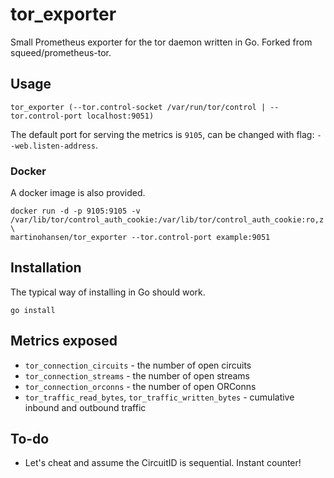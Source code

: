 # tor_exporter
Small Prometheus exporter for the tor daemon written in Go. Forked from squeed/prometheus-tor.

## Usage

`tor_exporter (--tor.control-socket /var/run/tor/control | --tor.control-port localhost:9051)`

The default port for serving the metrics is `9105`, can be changed with flag: `--web.listen-address`.

### Docker

A docker image is also provided.

```shell
docker run -d -p 9105:9105 -v /var/lib/tor/control_auth_cookie:/var/lib/tor/control_auth_cookie:ro,z \
martinohansen/tor_exporter --tor.control-port example:9051
```

## Installation

The typical way of installing in Go should work.

```shell
go install
```

## Metrics exposed

* `tor_connection_circuits` - the number of open circuits
* `tor_connection_streams` - the number of open streams
* `tor_connection_orconns` - the number of open ORConns
* `tor_traffic_read_bytes`, `tor_traffic_written_bytes` - cumulative inbound and outbound traffic

## To-do

* Let's cheat and assume the CircuitID is sequential. Instant counter!
